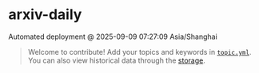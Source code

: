 # arxiv-daily
 Automated deployment @ 2025-09-09 07:27:09 Asia/Shanghai
> Welcome to contribute! Add your topics and keywords in [`topic.yml`](https://github.com/xhnnnnn/arxiv-daily/blob/main/database/topic.yml).
> You can also view historical data through the [storage](https://github.com/xhnnnnn/arxiv-daily/blob/main/database/storage).
